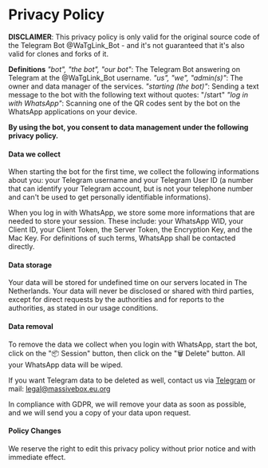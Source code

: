 # Privacy Policy

**DISCLAIMER**: This privacy policy is only valid for the original source code of the Telegram Bot @WaTgLink_Bot - and it's not guaranteed that it's also valid for clones and forks of it. 



**Definitions**
*"bot", "the bot", "our bot"*: The Telegram Bot answering on Telegram at the @WaTgLink_Bot username.
*"us", "we", "admin(s)"*: The owner and data manager of the services.
*"starting (the bot)"*: Sending a text message to the bot with the following text without quotes: "/start"
*"log in with WhatsApp"*: Scanning one of the QR codes sent by the bot on the WhatsApp applications on your device.



**By using the bot, you consent to data management under the following privacy policy.**



#### Data we collect

When starting the bot for the first time, we collect the following informations about you: your Telegram username and your Telegram User ID (a number that can identify your Telegram account, but is not your telephone number and can't be used to get personally identifiable informations).

When you log in with WhatsApp, we store some more informations that are needed to store your session. These include: your WhatsApp WID, your Client ID, your Client Token, the Server Token, the Encryption Key, and the Mac Key. For definitions of such terms, WhatsApp shall be contacted directly.



#### Data storage

Your data will be stored for undefined time on our servers located in The Netherlands.
Your data will never be disclosed or shared with third parties, except for direct requests by the authorities and for reports to the authorities, as stated in our usage conditions.



#### Data removal

To remove the data we collect when you login with WhatsApp, start the bot, click on the "📦 Session" button, then click on the "🗑 Delete" button. All your WhatsApp data will be wiped.

If you want Telegram data to be deleted as well, contact us via [Telegram](https://t.me/MassiveBox) or mail: legal@massivebox.eu.org

In compliance with GDPR, we will remove your data as soon as possible, and we will send you a copy of your data upon request.

####  

#### Policy Changes

We reserve the right to edit this privacy policy without prior notice and with immediate effect.